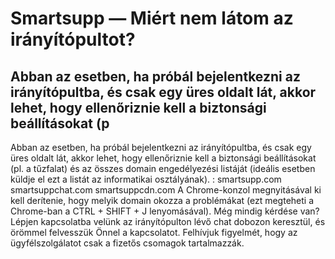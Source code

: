 # Smartsupp — Miért nem látom az irányítópultot?
## Abban az esetben, ha próbál bejelentkezni az irányítópultba, és csak egy üres oldalt lát, akkor lehet, hogy ellenőriznie kell a biztonsági beállításokat (p
Abban az esetben, ha próbál bejelentkezni az irányítópultba, és csak egy üres oldalt lát, akkor lehet, hogy ellenőriznie kell a biztonsági beállításokat (pl. a tűzfalat) és az összes domain engedélyezési listáját (ideális esetben küldje el ezt a listát az informatikai osztályának). :
smartsupp.com
smartsuppchat.com
smartsuppcdn.com
A Chrome-konzol megnyitásával ki kell derítenie, hogy melyik domain okozza a problémákat (ezt megteheti a Chrome-ban a CTRL + SHIFT + J lenyomásával).
Még mindig kérdése van? Lépjen kapcsolatba velünk az irányítópulton lévő chat dobozon keresztül, és örömmel felvesszük Önnel a kapcsolatot. Felhívjuk figyelmét, hogy az ügyfélszolgálatot csak a fizetős csomagok tartalmazzák.

